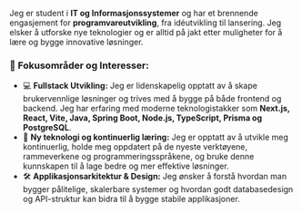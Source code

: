 Jeg er student i **IT og Informasjonssystemer** og har et brennende engasjement for **programvareutvikling**, fra idéutvikling til lansering. Jeg elsker å utforske nye teknologier og er alltid på jakt etter muligheter for å lære og bygge innovative løsninger.

### 🎯 Fokusområder og Interesser:

*   💻 **Fullstack Utvikling:** Jeg er lidenskapelig opptatt av å skape brukervennlige løsninger og trives med å bygge på både frontend og backend. Jeg har erfaring med moderne teknologistakker som **Next.js, React, Vite, Java, Spring Boot, Node.js, TypeScript, Prisma og PostgreSQL**.
*   🚀 **Ny teknologi og kontinuerlig læring:** Jeg er opptatt av å utvikle meg kontinuerlig, holde meg oppdatert på de nyeste verktøyene, rammeverkene og programmeringsspråkene, og bruke denne kunnskapen til å lage bedre og mer effektive løsninger.
*   🛠️ **Applikasjonsarkitektur & Design:** Jeg ønsker å forstå hvordan man bygger pålitelige, skalerbare systemer og hvordan godt databasedesign og API-struktur kan bidra til å bygge stabile applikasjoner.
